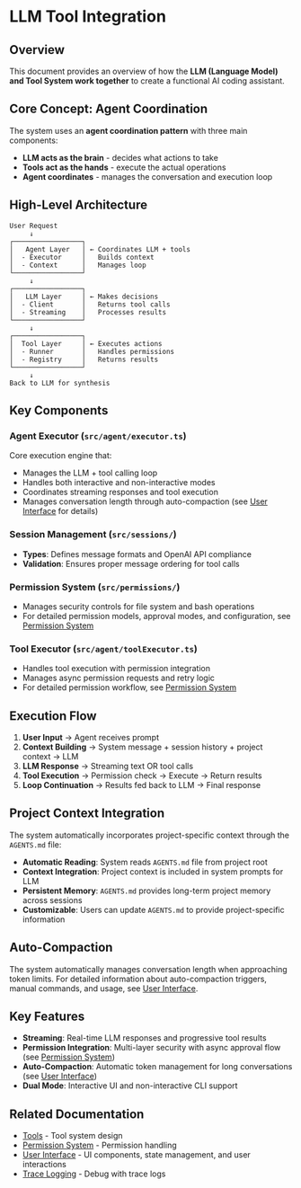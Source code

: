 # LLM Tool Integration

## Overview

This document provides an overview of how the **LLM (Language Model) and Tool System work together** to create a functional AI coding assistant.

## Core Concept: Agent Coordination

The system uses an **agent coordination pattern** with three main components:

- **LLM acts as the brain** - decides what actions to take
- **Tools act as the hands** - execute the actual operations
- **Agent coordinates** - manages the conversation and execution loop

## High-Level Architecture

```
User Request
     ↓
┌─────────────────┐
│   Agent Layer   │ ← Coordinates LLM + tools
│  - Executor     │   Builds context
│  - Context      │   Manages loop
└─────────────────┘
     ↓
┌─────────────────┐
│   LLM Layer     │ ← Makes decisions
│  - Client       │   Returns tool calls
│  - Streaming    │   Processes results
└─────────────────┘
     ↓
┌─────────────────┐
│  Tool Layer     │ ← Executes actions
│  - Runner       │   Handles permissions
│  - Registry     │   Returns results
└─────────────────┘
     ↓
Back to LLM for synthesis
```

## Key Components

### Agent Executor (`src/agent/executor.ts`)

Core execution engine that:

- Manages the LLM + tool calling loop
- Handles both interactive and non-interactive modes
- Coordinates streaming responses and tool execution
- Manages conversation length through auto-compaction (see [User Interface](./ui.md) for details)

### Session Management (`src/sessions/`)

- **Types**: Defines message formats and OpenAI API compliance
- **Validation**: Ensures proper message ordering for tool calls

### Permission System (`src/permissions/`)

- Manages security controls for file system and bash operations
- For detailed permission models, approval modes, and configuration, see [Permission System](./permission.md)

### Tool Executor (`src/agent/toolExecutor.ts`)

- Handles tool execution with permission integration
- Manages async permission requests and retry logic
- For detailed permission workflow, see [Permission System](./permission.md)

## Execution Flow

1. **User Input** → Agent receives prompt
2. **Context Building** → System message + session history + project context → LLM
3. **LLM Response** → Streaming text OR tool calls
4. **Tool Execution** → Permission check → Execute → Return results
5. **Loop Continuation** → Results fed back to LLM → Final response

## Project Context Integration

The system automatically incorporates project-specific context through the `AGENTS.md` file:

- **Automatic Reading**: System reads `AGENTS.md` file from project root
- **Context Integration**: Project context is included in system prompts for LLM
- **Persistent Memory**: `AGENTS.md` provides long-term project memory across sessions
- **Customizable**: Users can update `AGENTS.md` to provide project-specific information

## Auto-Compaction

The system automatically manages conversation length when approaching token limits. For detailed information about auto-compaction triggers, manual commands, and usage, see [User Interface](./ui.md).

## Key Features

- **Streaming**: Real-time LLM responses and progressive tool results
- **Permission Integration**: Multi-layer security with async approval flow (see [Permission System](./permission.md))
- **Auto-Compaction**: Automatic token management for long conversations (see [User Interface](./ui.md))
- **Dual Mode**: Interactive UI and non-interactive CLI support

## Related Documentation

- [Tools](./tools.md) - Tool system design
- [Permission System](./permission.md) - Permission handling
- [User Interface](./ui.md) - UI components, state management, and user interactions
- [Trace Logging](./trace.md) - Debug with trace logs
